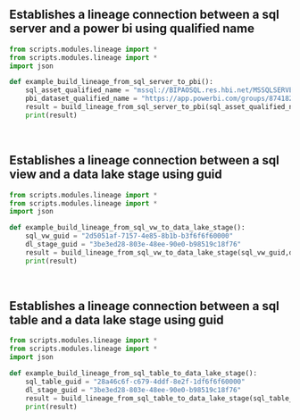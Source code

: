 ## Establishes a  lineage connection between a sql server and a power bi using qualified name

```python
from scripts.modules.lineage import *
from scripts.modules.lineage import *
import json

def example_build_lineage_from_sql_server_to_pbi():
    sql_asset_qualified_name = "mssql://BIPAOSQL.res.hbi.net/MSSQLSERVER/HBIDW/Samba/dim_Promo"
    pbi_dataset_qualified_name = "https://app.powerbi.com/groups/87418287-152f-44c8-931d-7fd6228dda48/datasets/06fa1311-2951-4f57-9037-4b07824fabde"
    result = build_lineage_from_sql_server_to_pbi(sql_asset_qualified_name,pbi_dataset_qualified_name)
    print(result)
```
<br />

## Establishes a  lineage connection between a sql view and a data lake stage using guid

```python
from scripts.modules.lineage import *
from scripts.modules.lineage import *
import json

def example_build_lineage_from_sql_vw_to_data_lake_stage():
    sql_vw_guid = "2d5051af-7157-4e85-8b1b-b3f6f6f60000"
    dl_stage_guid = "3be3ed28-803e-48ee-90e0-b98519c18f76"
    result = build_lineage_from_sql_vw_to_data_lake_stage(sql_vw_guid,dl_stage_guid)
    print(result)
```
<br />

## Establishes a  lineage connection between a sql table and a data lake stage using guid

```python
from scripts.modules.lineage import *
from scripts.modules.lineage import *
import json

def example_build_lineage_from_sql_table_to_data_lake_stage():
    sql_table_guid = "28a46c6f-c679-4ddf-8e2f-1df6f6f60000"
    dl_stage_guid = "3be3ed28-803e-48ee-90e0-b98519c18f76"
    result = build_lineage_from_sql_table_to_data_lake_stage(sql_table_guid,dl_stage_guid)
    print(result)
```
<br />